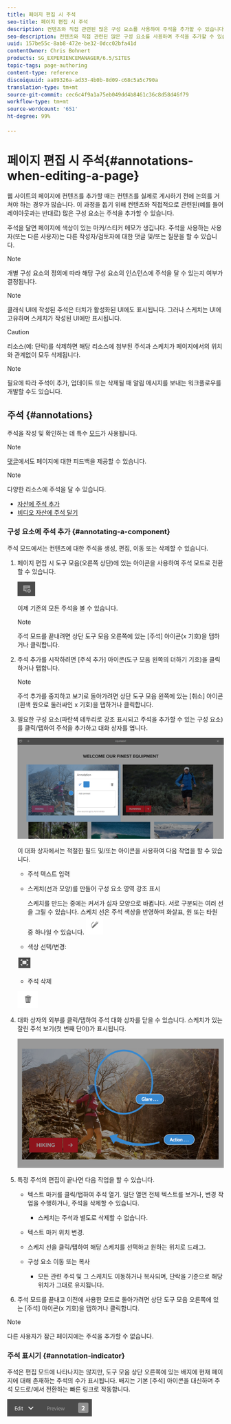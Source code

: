 ```yaml
---
title: 페이지 편집 시 주석
seo-title: 페이지 편집 시 주석
description: 컨텐츠와 직접 관련된 많은 구성 요소를 사용하여 주석을 추가할 수 있습니다.
seo-description: 컨텐츠와 직접 관련된 많은 구성 요소를 사용하여 주석을 추가할 수 있습니다.
uuid: 157be55c-8ab8-472e-be32-0dcc02bfa41d
contentOwner: Chris Bohnert
products: SG_EXPERIENCEMANAGER/6.5/SITES
topic-tags: page-authoring
content-type: reference
discoiquuid: aa89326a-ad33-4b0b-8d09-c68c5a5c790a
translation-type: tm+mt
source-git-commit: cec6c4f9a1a75eb049dd4b8461c36c8d58d46f79
workflow-type: tm+mt
source-wordcount: '651'
ht-degree: 99%

---
```



# 페이지 편집 시 주석{#annotations-when-editing-a-page}

웹 사이트의 페이지에 컨텐츠를 추가할 때는 컨텐츠를 실제로 게시하기 전에 논의를 거쳐야 하는 경우가 많습니다. 이 과정을 돕기 위해 컨텐츠와 직접적으로 관련된(예를 들어 레이아웃과는 반대로) 많은 구성 요소는 주석을 추가할 수 있습니다.

주석을 달면 페이지에 색상이 있는 마커/스티커 메모가 생깁니다. 주석을 사용하는 사용자(또는 다른 사용자)는 다른 작성자/검토자에 대한 댓글 및/또는 질문을 할 수 있습니다.

>[!NOTE]
>
>개별 구성 요소의 정의에 따라 해당 구성 요소의 인스턴스에 주석을 달 수 있는지 여부가 결정됩니다.

>[!NOTE]
>
>클래식 UI에 작성된 주석은 터치가 활성화된 UI에도 표시됩니다. 그러나 스케치는 UI에 고유하며 스케치가 작성된 UI에만 표시됩니다.

>[!CAUTION]
>
>리소스(예: 단락)를 삭제하면 해당 리소스에 첨부된 주석과 스케치가 페이지에서의 위치와 관계없이 모두 삭제됩니다.

>[!NOTE]
>
>필요에 따라 주석이 추가, 업데이트 또는 삭제될 때 알림 메시지를 보내는 워크플로우를 개발할 수도 있습니다.

## 주석 {#annotations}

주석을 작성 및 확인하는 데 특수 [모드](/help/sites-authoring/author-environment-tools.md#page-modes)가 사용됩니다.

>[!NOTE]
>
>[댓글](/help/sites-authoring/basic-handling.md#timeline)에서도 페이지에 대한 피드백을 제공할 수 있습니다.

>[!NOTE]
>
>다양한 리소스에 주석을 달 수 있습니다.
>
>* [자산에 주석 추가](/help/assets/manage-assets.md#annotating)
>* [비디오 자산에 주석 달기](/help/assets/managing-video-assets.md#annotate-video-assets)

>



### 구성 요소에 주석 추가 {#annotating-a-component}

주석 모드에서는 컨텐츠에 대한 주석을 생성, 편집, 이동 또는 삭제할 수 있습니다.

1. 페이지 편집 시 도구 모음(오른쪽 상단)에 있는 아이콘을 사용하여 주석 모드로 전환할 수 있습니다.

   ![](do-not-localize/screen_shot_2018-03-22at110414.png)

   이제 기존의 모든 주석을 볼 수 있습니다.

   >[!NOTE]
   >
   >주석 모드를 끝내려면 상단 도구 모음 오른쪽에 있는 [주석] 아이콘(x 기호)을 탭하거나 클릭합니다.

1. 주석 추가를 시작하려면 [주석 추가] 아이콘(도구 모음 왼쪽의 더하기 기호)을 클릭하거나 탭합니다.

   >[!NOTE]
   >
   >주석 추가를 중지하고 보기로 돌아가려면 상단 도구 모음 왼쪽에 있는 [취소] 아이콘(흰색 원으로 둘러싸인 x 기호)을 탭하거나 클릭합니다.

1. 필요한 구성 요소(파란색 테두리로 강조 표시되고 주석을 추가할 수 있는 구성 요소)를 클릭/탭하여 주석을 추가하고 대화 상자를 엽니다.

   ![screen_shot_2018-03-22at110606](assets/screen_shot_2018-03-22at110606.png)

   이 대화 상자에서는 적절한 필드 및/또는 아이콘을 사용하여 다음 작업을 할 수 있습니다.

   * 주석 텍스트 입력
   * 스케치(선과 모양)를 만들어 구성 요소 영역 강조 표시


      스케치를 만드는 중에는 커서가 십자 모양으로 바뀝니다. 서로 구분되는 여러 선을 그릴 수 있습니다. 스케치 선은 주석 색상을 반영하며 화살표, 원 또는 타원 중 하나일 수 있습니다.
   ![](do-not-localize/screen_shot_2018-03-22at110640.png)

   * 색상 선택/변경:

   ![](do-not-localize/chlimage_1-19.png)

   * 주석 삭제

   ![](do-not-localize/screen_shot_2018-03-22at110647.png)

1. 대화 상자의 외부를 클릭/탭하여 주석 대화 상자를 닫을 수 있습니다. 스케치가 있는 잘린 주석 보기(첫 번째 단어)가 표시됩니다.

   ![screen_shot_2018-03-22at110850](assets/screen_shot_2018-03-22at110850.png)

1. 특정 주석의 편집이 끝나면 다음 작업을 할 수 있습니다.

   * 텍스트 마커를 클릭/탭하여 주석 열기. 일단 열면 전체 텍스트를 보거나, 변경 작업을 수행하거나, 주석을 삭제할 수 있습니다.

      * 스케치는 주석과 별도로 삭제할 수 없습니다.
   * 텍스트 마커 위치 변경.
   * 스케치 선을 클릭/탭하여 해당 스케치를 선택하고 원하는 위치로 드래그.
   * 구성 요소 이동 또는 복사

      * 모든 관련 주석 및 그 스케치도 이동하거나 복사되며, 단락을 기준으로 해당 위치가 그대로 유지됩니다.


1. 주석 모드를 끝내고 이전에 사용한 모드로 돌아가려면 상단 도구 모음 오른쪽에 있는 [주석] 아이콘(x 기호)을 탭하거나 클릭합니다.

>[!NOTE]
>
>다른 사용자가 잠근 페이지에는 주석을 추가할 수 없습니다.

### 주석 표시기 {#annotation-indicator}

주석은 편집 모드에 나타나지는 않지만, 도구 모음 상단 오른쪽에 있는 배지에 현재 페이지에 대해 존재하는 주석의 수가 표시됩니다. 배지는 기본 [주석] 아이콘을 대신하며 주석 모드로/에서 전환하는 빠른 링크로 작동합니다.

![chlimage_1-242](assets/chlimage_1-242.png)


